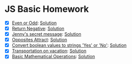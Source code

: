 # JS Basic Homework

- [x] [Even or Odd](https://www.codewars.com/kata/even-or-odd): [Solution](https://www.codewars.com/kata/reviews/5425fedf430ca265ea00033e/groups/5426177dd5df9a426d001bc0)
- [x] [Return Negative](https://www.codewars.com/kata/return-negative): [Solution](https://www.codewars.com/kata/reviews/556b81de1f97c84309000179/groups/5575ebdd11cb24d17f0000b3)
- [x] [Jenny's secret message](https://www.codewars.com/kata/jennys-secret-message): [Solution](https://www.codewars.com/kata/reviews/552253df667a8dbf76000447/groups/552b47eadb0236d538000918)
- [x] [Opposites Attract](https://www.codewars.com/kata/opposites-attract): [Solution](https://www.codewars.com/kata/reviews/555086ff587c4e3a7e000095/groups/555092a431c6f4a57e000062)
- [x] [Convert boolean values to strings 'Yes' or 'No'](https://www.codewars.com/kata/convert-boolean-values-to-strings-yes-or-no): [Solution](https://www.codewars.com/kata/reviews/54a59ef00c96357db90000e9/groups/54a697f4c778d7c11f00093b)
- [x] [Transportation on vacation](https://www.codewars.com/kata/transportation-on-vacation): [Solution](https://www.codewars.com/kata/reviews/568d4ea6ab0a10c7210000f2/groups/568fb5ef4de9edd0e000001e)
- [x] [Basic Mathematical Operations](https://www.codewars.com/kata/basic-mathematical-operations): [Solution](https://www.codewars.com/kata/reviews/57357409555270d3f000001b/groups/5739e6bc9545201d250017f1)
